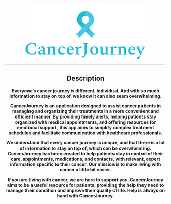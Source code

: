 <div align="center">

 <img src="client/src/assets/Icons/Logo.png" width="75%"  alt="Logo" />
 
---

## Description 

**Everyone’s cancer journey is different, individual. And with so much information to stay on top of, we know it can also seem overwhelming.**

**CancerJourney is an application designed to assist cancer patients in managing and organizing their treatments in a more convenient and efficient manner. By providing timely alerts, helping patients stay organized with medical appointments, and offering resources for emotional support, this app aims to simplify complex treatment schedules and facilitate communication with healthcare professionals.**

**We understand that every cancer journey is unique, and that there is a lot of information to stay on top of, which can be overwhelming. CancerJourney has been created to help patients stay in control of their care, appointments, medications, and contacts, with relevant, expert information specific to their cancer. Our mission is to make living with cancer a little bit easier.**

**If you are living with cancer, we are here to support you. CancerJourney aims to be a useful resource for patients, providing the help they need to manage their condition and improve their quality of life. Help is always on hand with CancerJourney.**



</div> 
